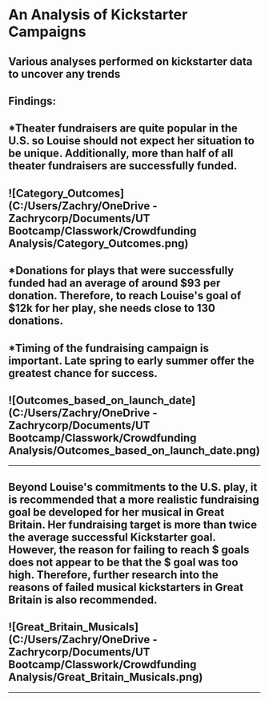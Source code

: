 # An Analysis of Kickstarter Campaigns
Various analyses performed on kickstarter data to uncover any trends
---
Findings:
---
*Theater fundraisers are quite popular in the U.S. so Louise should not expect her situation to be unique. Additionally, more than half of all theater fundraisers are successfully funded.
---
![Category_Outcomes](C:/Users/Zachry/OneDrive - Zachrycorp/Documents/UT Bootcamp/Classwork/Crowdfunding Analysis/Category_Outcomes.png)
---
*Donations for plays that were successfully funded had an average of around $93 per donation. Therefore, to reach Louise's goal of $12k for her play, she needs close to 130 donations.
---
*Timing of the fundraising campaign is important. Late spring to early summer offer the greatest chance for success.
---
![Outcomes_based_on_launch_date](C:/Users/Zachry/OneDrive - Zachrycorp/Documents/UT Bootcamp/Classwork/Crowdfunding Analysis/Outcomes_based_on_launch_date.png)
---
---

Beyond Louise's commitments to the U.S. play, it is recommended that a more realistic fundraising goal be developed for her musical in Great Britain. Her fundraising target is more than twice the average successful Kickstarter goal. However, the reason for failing to reach $ goals does not appear to be that the $ goal was too high. Therefore, further research into the reasons of failed musical kickstarters in Great Britain is also recommended.
---
![Great_Britain_Musicals](C:/Users/Zachry/OneDrive - Zachrycorp/Documents/UT Bootcamp/Classwork/Crowdfunding Analysis/Great_Britain_Musicals.png)
---
---

